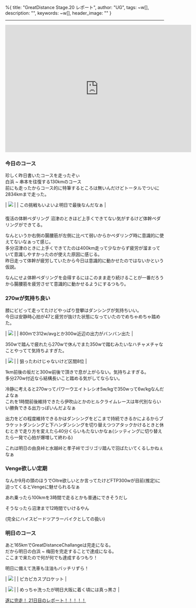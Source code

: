 %{
  title: "GreatDistance Stage.20 レポート",
  author: "UG",
  tags: ~w[],
  description: "",
  keywords: ~w[],
  header_image: ""
}

---
<iframe allowtransparency="true" frameborder="0" height="405" scrolling="no" src="https://www.strava.com/activities/2740423536/embed/7a2d611aab294b965ce219ea2acdb74278bcfdc6" width="590"></iframe>   

### 今日のコース
珍しく昨日書いたコースを走ったぞぃ  
白浜 ~ 串本を往復する130kmのコース  
前にも走ったからコース的に特筆するところは無いんだけどトータルでついに2834kmまで走った。  

| [![](https://4.bp.blogspot.com/-lCli--6Fz4M/XYyAtKuBSBI/AAAAAAAAB8Y/kHsZU09aaGMRuRCEhShjlWmdRwpZOLCKgCK4BGAYYCw/s320/IMG_20190926_074700.jpg)](http://4.bp.blogspot.com/-lCli--6Fz4M/XYyAtKuBSBI/AAAAAAAAB8Y/kHsZU09aaGMRuRCEhShjlWmdRwpZOLCKgCK4BGAYYCw/s1600/IMG_20190926_074700.jpg) |
| この挑戦もいよいよ明日で最後なんだなぁ |

###   
復活の体幹ペダリング
沼津のときほど上手くできてない気がするけど体幹ペダリングができてる。  
  
なんというか右側の腸腰筋が左側に比べて弱いからかペダリング時に意識的に使えてないなぁって感じ。  
多分沼津のときに上手くできてたのは400km走って少なからず疲労が溜まっていて意識しやすかったのが使えた原因に感じる。  
昨日走って体幹が疲労していたから今日は意識的に動かせたのではないかという仮説。  
  
なんにせよ体幹ペダリングを会得するにはこのまま走り続けることが一番だろうから腸腰筋を疲労させて意識的に動かせるようにするつもり。  
  

### 270wが気持ち良い
膝にビビって走ってたけどやっぱり登攀はダンシングが気持ちいい。  
今日は安静時心拍が47と疲労が抜けた状態になっていたのでめちゃめちゃ踏めた。  
  

| [![](https://3.bp.blogspot.com/-BDPiXY0Kq0A/XYx-hvMmNhI/AAAAAAAAB8A/pv96B_96QiMyuQSjlPs2BGFLyDp2fanzQCK4BGAYYCw/s320/%25E3%2582%25B9%25E3%2582%25AF%25E3%2583%25AA%25E3%2583%25BC%25E3%2583%25B3%25E3%2582%25B7%25E3%2583%25A7%25E3%2583%2583%25E3%2583%2588%2B2019-09-26%2B18.00.08.png)](http://3.bp.blogspot.com/-BDPiXY0Kq0A/XYx-hvMmNhI/AAAAAAAAB8A/pv96B_96QiMyuQSjlPs2BGFLyDp2fanzQCK4BGAYYCw/s1600/%25E3%2582%25B9%25E3%2582%25AF%25E3%2583%25AA%25E3%2583%25BC%25E3%2583%25B3%25E3%2582%25B7%25E3%2583%25A7%25E3%2583%2583%25E3%2583%2588%2B2019-09-26%2B18.00.08.png) |
| 800mで312w/avgとか300w近辺の出力がバンバン出た |

350wで踏んで疲れたら270wで休んでまた350wで踏むみたいなハチャメチャなことやってて気持ちよすぎた。  

| [![](https://1.bp.blogspot.com/-IVMWX4v1udI/XYx_nWRJIVI/AAAAAAAAB8M/U900zaOBJV4fYy0PB7kq-hVdOUm3ixTegCK4BGAYYCw/s320/%25E3%2582%25B9%25E3%2582%25AF%25E3%2583%25AA%25E3%2583%25BC%25E3%2583%25B3%25E3%2582%25B7%25E3%2583%25A7%25E3%2583%2583%25E3%2583%2588%2B2019-09-26%2B18.01.31.png)](http://1.bp.blogspot.com/-IVMWX4v1udI/XYx_nWRJIVI/AAAAAAAAB8M/U900zaOBJV4fYy0PB7kq-hVdOUm3ixTegCK4BGAYYCw/s1600/%25E3%2582%25B9%25E3%2582%25AF%25E3%2583%25AA%25E3%2583%25BC%25E3%2583%25B3%25E3%2582%25B7%25E3%2583%25A7%25E3%2583%2583%25E3%2583%2588%2B2019-09-26%2B18.01.31.png) |
| 狙ったわけじゃないけど区間8位 |

1km前後の坂だと300w前後で頂きで息が上がらない。気持ちよすぎる。  
多分270w付近なら結構長いこと踏める気がしてならない。  
  
冷静に考えると270wってパワーウエイトレシオ5w/kgで350wって6w/kgなんだよなぁ  
これを1時間前後維持できたら伊吹山とかのヒルクライムレースは年代別ならいい勝負できる出力っぽいんだよなぁ  
  
出力をどの程度維持できるかはダンシングをどこまで持続できるかによるからブラケットダンシングと下ハンダンシングを切り替えつつアタックかけるときと休むときで走り方を変えたら40分くらいもたないかなぁ(シッティングに切り替えたら一発で心拍が爆増して終わる)  
  
これは明日の由良峠と水越峠と孝子峠でゴリゴリ踏んで羽ばたいてくるしかねぇなぁ  
  

### Venge欲しい定期

なんか9月の頭のほうでOltre欲しいとか言ってたけどFTP300wが目前(推定)に迫ってくるとVengeに魅せられるなぁ

  

あれ乗ったら100kmを3時間で走るとかも普通にできそうだし

  

そうなったら沼津まで12時間でいけるやん

(完全にハイスピードツアラーバイクとしての扱い)

### 明日のコース
あと165kmでGreatDistanceChallangeは完走になる。  
だから明日の白浜 ~ 梅田を完走することで達成になる。  
ここまで来たので何が何でも達成するつもり！  
  
明日に備えて洗車も注油もバッチリずら！  

| [![](https://3.bp.blogspot.com/-CpOypM7XSdI/XYyAwtW-JAI/AAAAAAAAB8g/kDiUu3EdJ5wGQ_vBkYqSmZ3FqwrO1bgHQCK4BGAYYCw/s320/IMG_20190926_165207.jpg)](http://3.bp.blogspot.com/-CpOypM7XSdI/XYyAwtW-JAI/AAAAAAAAB8g/kDiUu3EdJ5wGQ_vBkYqSmZ3FqwrO1bgHQCK4BGAYYCw/s1600/IMG_20190926_165207.jpg) |
| ピカピカスプロケット |

| [![](https://4.bp.blogspot.com/-S3KYeJugxoE/XYyAzU3ccgI/AAAAAAAAB8o/q3JB3z0D2oMFqBvV02J4UnknnBCVD6PKQCK4BGAYYCw/s320/IMG_20190926_161104.jpg)](http://4.bp.blogspot.com/-S3KYeJugxoE/XYyAzU3ccgI/AAAAAAAAB8o/q3JB3z0D2oMFqBvV02J4UnknnBCVD6PKQCK4BGAYYCw/s1600/IMG_20190926_161104.jpg) |
| めっちゃ洗ったが明日大阪に着く頃には真っ黒さ |

  
  
[遂に完走！ 21日目のレポート！！！！！](https://blog.great-distance.com/2019/09/greatdistance-stage21.html)
